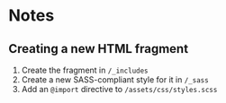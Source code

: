 # Notes

## Creating a new HTML fragment

1.  Create the fragment in `/_includes`
2.  Create a new SASS-compliant style for it in `/_sass`
3.  Add an `@import` directive to `/assets/css/styles.scss`
